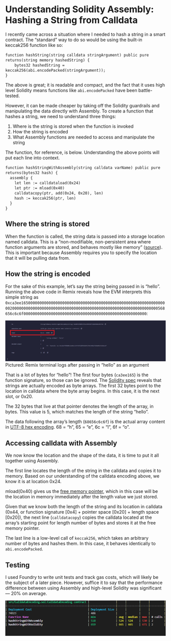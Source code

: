 # Understanding Solidity Assembly: Hashing a String from Calldata

I recently came across a situation where I needed to hash a string in a smart contract. The “standard” way to do so would be using the built-in keccak256 function like so:

```
function hashString(string calldata stringArgument) public pure returns(string memory hashedString) {
    bytes32 hashedString = keccak256(abi.encodePacked(stringArgument));
}
```

The above is great; it is readable and compact, and the fact that it uses high level Solidity means functions like `abi.encodePacked` have been battle-tested.

However, it can be made cheaper by taking off the Solidity guardrails and manipulating the data directly with Assembly. To create a function that hashes a string, we need to understand three things:

1. Where is the string is stored when the function is invoked
2. How the string is encoded
3. What Assembly functions are needed to access and manipulate the string

The function, for reference, is below. Understanding the above points will put each line into context.

```
function hashStringWithAssembly(string calldata varName) public pure returns(bytes32 hash) {
  assembly {
    let len := calldataload(0x24)
    let ptr := mload(0x40)
    calldatacopy(ptr, add(0x24, 0x20), len)
    hash := keccak256(ptr, len)
  }
}
```

## Where the string is stored
When the function is called, the string data is passed into a storage location named calldata. This is a “non-modifiable, non-persistent area where function arguments are stored, and behaves mostly like memory” ([source](https://ethereum.stackexchange.com/questions/74442/when-should-i-use-calldata-and-when-should-i-use-memory)). This is important because Assembly requires you to specify the location that it will be pulling data from.

## How the string is encoded
For the sake of this example, let’s say the string being passed in is “hello”. Running the above code in Remix reveals how the EVM interprets this simple string as `0xca3ee1650000000000000000000000000000000000000000000000000000000000000020000000000000000000000000000000000000000000000000000000000000000568656c6c6f000000000000000000000000000000000000000000000000000000`:

![](./images/input_calldata.png)
Pictured: Remix terminal logs after passing in “hello” as an argument

That is a lot of bytes for “hello”! The first four bytes (`ca3ee165`) is the function signature, so those can be ignored. The [Solidity spec](https://docs.soliditylang.org/en/v0.8.17/abi-spec.html#function-selector-and-argument-encoding) reveals that strings are actually encoded as byte arrays. The first 32 bytes point to the location in calldata where the byte array begins. In this case, it is the next slot, or 0x20.

The 32 bytes that live at that pointer denotes the length of the array, in bytes. This value is 5, which matches the length of the string “hello”.

The data following the array’s length (`68656c6c6f`) is the actual array content in [UTF-8 hex encoding](https://www.charset.org/utf-8). 68 = “h”, 65 = “e”, 6c = “l”, 6f = “o”.

## Accessing calldata with Assembly
We now know the location and the shape of the data, it is time to put it all together using Assembly.

The first line locates the length of the string in the calldata and copies it to memory. Based on our understanding of the calldata encoding above, we know it is at location 0x24.

mload(0x40) gives us the [free memory pointer](https://ethereum.stackexchange.com/questions/63117/when-did-the-ethereum-free-memory-pointer-change-6060-6080), which in this case will be the location in memory immediately after the length value we just stored.

Given that we know both the length of the string and its location in calldata (0x44, or function signature [0x4] + pointer space [0x20] + length space [0x20]), the next line (`calldatacopy`) copies the calldata located at the array’s starting point for length number of bytes and stores it at the free memory pointer.

The last line is a low-level call of `keccak256`, which takes an arbitrary number of bytes and hashes them. In this case, it behaves identically to `abi.encodePacked`.

## Testing
I used Foundry to write unit tests and track gas costs, which will likely be the subject of a later piece. However, suffice it to say that the performance difference between using Assembly and high-level Solidity was significant — 20% on average.

![](./images/gas_comparison.png)
